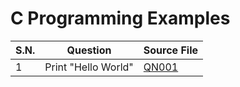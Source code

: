 # C Programming Examples

| S.N.     |  Question                              | Source File                           |
| -------- | -------------------------------------- | ------------------------------------- |
| 1        | Print "Hello World"                    | [QN001](examples/QN001.c)             |